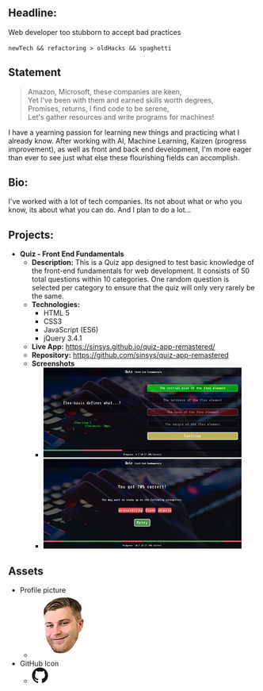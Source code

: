 ## Headline:
Web developer too stubborn to accept bad practices

`newTech && refactoring > oldHacks && spaghetti`

## Statement
> Amazon, Microsoft, these companies are keen,  
> Yet I&#39;ve been with them and earned skills worth degrees,  
> Promises, returns, I find code to be serene,  
> Let&#39;s gather resources and write programs for machines!  

I have a yearning passion for learning new things and practicing what I already know. After working with AI, Machine Learning, Kaizen (progress improvement), as well as front and back end development, I&#39;m more eager than ever to see just what else these flourishing fields can accomplish.

## Bio:
I&#39;ve worked with a lot of tech companies. Its not about what or who you know, its about what you can do. And I plan to do a lot...

## Projects:
- **Quiz - Front End Fundamentals**
    - **Description:**  This is a Quiz app designed to test basic knowledge of the front-end fundamentals for web development. It consists of 50 total questions within 10 categories. One random question is selected per category to ensure that the quiz will only very rarely be the same.
    - **Technologies:** 
        - HTML 5
        - CSS3
        - JavaScript (ES6)
        - jQuery 3.4.1
    - **Live App:** https://sinsys.github.io/quiz-app-remastered/
    - **Repository:** https://github.com/sinsys/quiz-app-remastered
    - **Screenshots** 
        - [![Quiz - Front End Fundamentals (mid quiz)](https://github.com/sinsys/portfolio/blob/master/img/projects/quiz-app/quiz-app-mid-quiz-thumb.jpg?raw=true)](https://github.com/sinsys/portfolio/blob/master/img/projects/quiz-app/quiz-app-mid-quiz-full.jpg?raw=true")
        - [![Quiz - Front End Fundamentals (finished)](https://github.com/sinsys/portfolio/blob/master/img/projects/quiz-app/quiz-app-quiz-end-thumb.jpg?raw=true)](https://github.com/sinsys/portfolio/blob/master/img/projects/quiz-app/quiz-app-quiz-end-full.jpg?raw=true")

## Assets
- Profile picture 
    - [![Profile picture](https://github.com/sinsys/portfolio/blob/master/img/profile-pic-128.png?raw=true)](https://github.com/sinsys/portfolio/blob/master/img/profile-pic-256.png?raw=true")
- GitHub Icon
    - [![GitHub Icon](https://github.com/sinsys/portfolio/blob/master/img/github-dark-64.png?raw=true)](https://github.com/sinsys/portfolio/blob/master/img/github-dark-64.png?raw=true")